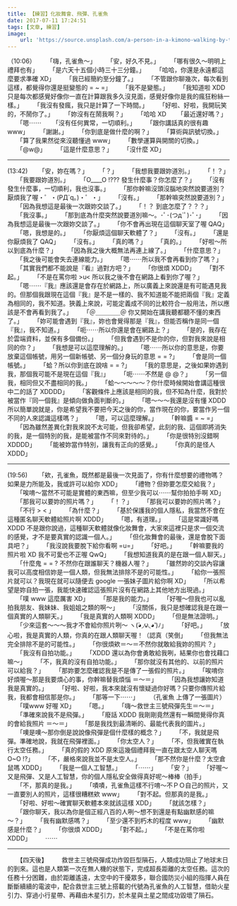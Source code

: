 ```yaml
---
title: 【練習】化妝舞會、飛彈、孔雀魚
date: 2017-07-11 17:24:51
tags: [文章, 練習]
image:
    url: 'https://source.unsplash.com/a-person-in-a-kimono-walking-by-the-water-zJ-s2wl2kp8'
---
```


（10:06）
　　「嗨，孔雀魚～」
　　「安，好久不見。」
　　「哪有很久～明明上禮拜也有」
　　「是六天十五個小時三十三分鐘。」
　　「哈哈，你還是永遠都這麼要求準確 XD」
　　「我已經簡約至分鐘了。」
　　「不管跟你聊幾次，每次看到這樣，都覺得你還是挺變態的 = ~ =」
　　「我不是變態。」
　　「我知道啦 XDD  只是每次都感覺好像你一直在計算跟我多久沒見面，感覺好像你是我的瘋狂粉絲一樣。」
　　「我沒有發瘋，我只是計算了一下時間。」
　　「好啦、好啦，我開玩笑的，不鬧你了。」
　　「妳沒有在鬧我啊？」
　　「哈哈 XD
　　「最近還好嗎？」
　　「嗯⋯⋯
　　「沒有任何異常，一切順利。」
　　「跟你講話真的很有趣 www」
　　「謝謝。」
　　「你到底是做什麼的啊？」
　　「算術與訊號切換。」
　　「算了我果然從來沒聽懂過 www」
　　「數學運算與開關的切換。」
　　「@w@」
　　「這是什麼意思？」
　　「沒什麼 XD」

---

(13:42)
　　「安，妳在嗎？」
　　「？」
　　「我想我要跟妳道別。」
　　「！？」
　　「我要跟妳道別。」
　　「O____O !???   發生什麼事？你怎麼了？」
　　「沒有發生什麼事，一切順利，我也沒事。」
　　「那你幹嘛沒頭沒腦地突然說要道別？厭煩我了喔・゜・(PД\`q｡)・゜・」
　　「沒有。」
　　「那幹嘛突然說要道別？」
　　「因為我想這是最後一次跟妳交談了。」
　　「！？   到底怎麼了？？？」
　　「我沒事。」
　　「那到底為什麼突然說要道別嘛～。･ﾟ･(つд`ﾟ)･ﾟ･」
　　「因為我想這是最後一次跟妳交談了。」
　　「你不會再出現在這個聊天室了喔 QAQ」
　　「嗯，我想是的。」
　　「你厭煩這個聊天軟體了？」
　　「沒有。」
　　「還是你厭煩我了 QAQ」
　　「沒有。」
　　「真的嗎？」
　　「真的。」
　　「好啦～所以到底為什麼？」
　　「因為我之後大概無法再連上線了。」
　　「什麼意思？」
　　「我之後可能會失去連線能力。」
　　「嗯⋯⋯所以我不會再看到你了嗎？」
　　「其實我們都不能說是『看』過對方吧？」
　　「你很煩  XDDD」
　　「對不起。」
　　「不是在罵你啦 >u<   所以我之後不會在網路上看到你了喔？」
　　「嗯⋯⋯『我』應該還是會存在於網路上，所以廣義上來說還是有可能遇見我的。但那個我跟現在這個『我』是不是一樣的、我不知道能不能把兩個『我』定義為相同的，我不知道。狹義上來說，可能定義成不同的比較符合一般用法，所以應該是不會再看到我了。」
　　「＠＿＿＿＿＠  你又開始在講我聽都聽不懂的東西了。」
　　「妳可能會遇到『我』，妳也會覺得那是『我』，但能否稱作是同一個『我』，我不知道。」
　　「呃⋯⋯所以你還是會在網路上？」
　　「是的，我存在於雲端資料，並保有多個備份。」
　　「但我會遇到不是你的你，但對我來說是相同的你？」
　　「我想是可以這麼理解的。」
　　「嗯⋯⋯所以你的意思是，你要放棄這個帳號，用另一個新帳號、另一個分身玩的意思 =    = ?」
　　「會是同一個帳號。」
　　「蛤？所以你到底在說啥 =     = ?」
　　「我的意思是，之後如果妳遇到我，那個我可能不是現在這個『我』」
　　「呃⋯⋯不然是 @ @？」
　　「另一個我，相同但又不盡相同的我。」
　　「蛤～～～～～？你什麼時候開始會講這種很中二的話了 XDDDD」
　　「客觀條件上應該是相同的我，但不知為什麼，我對於被當作『同一個我』是傾向做負面判斷的。」
　　「嗯～～～我還是沒有懂 XDDD   所以簡單說就是，你是希望我不要把今天之後的你，當作現在的你，要當作另一個不同的人來認識這樣嗎？」
　　「嗯，可以這麼理解。」
　　「幹嘛醬 = ~ =」
　　「因為雖然差異化對我來說不太可能，但我卻希望，此刻的我、這個即將消失的我，是一個特別的我，是能被當作不同來對待的。」
　　「你是很特別沒錯啊 XDDDD」
　　「能被妳當作特別，讓我有正向的感覺。」
　　「你真的是怪人 XDDD」

---

(19:56)
　　「欸，孔雀魚，既然都是最後一次見面了，你有什麼想要的禮物嗎？如果是力所能及，我或許可以給你 XDD」
　　「禮物？但妳要怎麼交給我？」
　　「唉唷～當然不可能是實體的東西嘛，但至少我可以⋯⋯幫你拍拍手啊 XD」
　　「那我可以要妳的照片嗎？」
　　「！？」
　　「那我可以要妳的照片嗎？」
　　「不行 >   < 」
　　「為什麼？」
　　「基於保護我的個人隱私，我當然不會在這種匿名聊天軟體給照片啊 XDDD」
　　「嗯，有道理。」
　　「這是常識好嗎 XDDD  不是跟你說過，這種聊天軟體就像化妝舞會，大家來這裡只是求一個交流的感覺，才不是要真實的認識一個人。」
　　「但化妝舞會的最後，還是會脫下面具吧？」
　　「我沒說我要脫下給你看啊 =u=」
　　「好吧。」
　　「幹嘛要我的照片啦 XD  我不可愛也不正喔 QwQ」
　　「我想知道我真的是在跟一個人聊天。」
　　「什麼鬼 =   = ?  不然你在跟誰聊天？機器人喔？」
　　「雖然妳的交談內容讓我可以高度相信妳是一個人類，但我無法排除不是的可能性。」
　　「給你一張照片就可以？我現在就可以隨便去 google 一張妹子圖片給你啊 XD」
　　「所以希望是妳自拍一張，我能快速確認這張照片沒有在網路上其他地方出現過。」
　　「噗 www 這麼厲害 XD」
　　「那是我的能力。」
　　「好喔～但我也可以亂拍我朋友、我妹妹、我姐姐之類的啊～」
　　「沒關係，我只是想確認我是在跟一個真實的人類聊天。」
　　「我是真實的人類啊 XDDD」
　　「但是無法證明。」
　　「少來這套～～～我才不會給你照片咧～ ヽ(́◕◞౪◟◕‵)ﾉ」
　　「好吧。」
　　「放心啦，我是真實的人類，你真的在跟人類聊天喔！（認真（笑倒」
　　「但我無法完全排除不是的可能性。」
　　「你很煩欸＝～＝不然你就敢給我妳的照片？」
　　「我沒有自拍功能。」
　　「XDDD  還以為你會勇敢給我咧，結果你也會找藉口嘛～」
　　「不，我真的沒有自拍功能。」
　　「那你就沒有其他的、以前的照片可以給我？」
　　「那妳要怎麼確認我是不是傳了一張假的照片。」
　　「唉唷你好煩喔～那是我要煩心的事，你幹嘛替我煩惱 ＝～＝」
　　「因為我想讓妳知道我是真實的。」
　　「好啦、好啦，我本來就沒有懷疑過你好嗎？只要你傳照片給我，我都會相信那是你。」
　　「那等一下⋯⋯」
　　（孔雀魚 上傳了一張圖片）
　　「噗www  好喔 XD」
　　「嗯。」
　　「嗨～救世主三號飛彈先生＝～＝」
　　「準確來說我不是飛彈。」
　　「廢話 XDDD  我剛剛竟然還有一瞬間覺得你真的會給我照片 ＝～＝」
　　「那是我找到最清晰的、最能代表我的圖片。」
　　「噢是噢～那你倒是說說像飛彈是個什麼樣的概念？」
　　「不，我就是飛彈。準確地說，我就在飛彈裡面。」
　　「你太空人？」
　　「不，但我確實在執行太空任務。」
　　「真的假的 XDD  原來這幾個禮拜我一直在跟太空人聊天嗎 O~O !?」
　　「不，嚴格來說我並不是太空人。」
　　「那不然你是什麼？太空倉鼠嗎 XDDD」
　　「我是一個人工智慧。」
　　「⋯⋯」
　　「安？」
　　「好喔～又是飛彈、又是人工智慧，你的個人隱私安全做得真好呢～棒棒（拍手」
　　「不，那真的是我。」
　　「嘖嘖，孔雀魚這樣不行唷～不ＰＯ自己的照片，又一直要別人的照片，這樣很糟糕欸 www」
　　「對不起。但那真的是我。」
　　「好啦、好啦～確實聊天軟體本來就該這樣 XDD」
　　「就該怎樣？」
　　「跟你聊天，我以為你是個正經八百的人咧～想不到還是有點幽默感的嘛～？」
　　「我有幽默感嗎？」
　　「至少還不到朽木的程度 www」
　　「幽默感是什麼？」
　　「你很煩 XDDD」
　　「對不起。」
　　「不是在罵你啦 XDDD」
　　⋯⋯

---

　　【四天後】
　　救世主三號飛彈成功炸毀巨型隕石，人類成功阻止了地球末日的到來。這也是人類第一次在無人機的狀態下，完成超長距離的太空任務。這次的任務十分困難，由於距離遙遠，太空中的干擾眾多，聯合國防災小組的指揮人員在斷斷續續的電波中，配合救世主三號上搭載的代號為孔雀魚的人工智慧，借助火星引力、穿過小行星帶、再藉由木星引力，於木星與土星之間成功毀壞了隕石。
